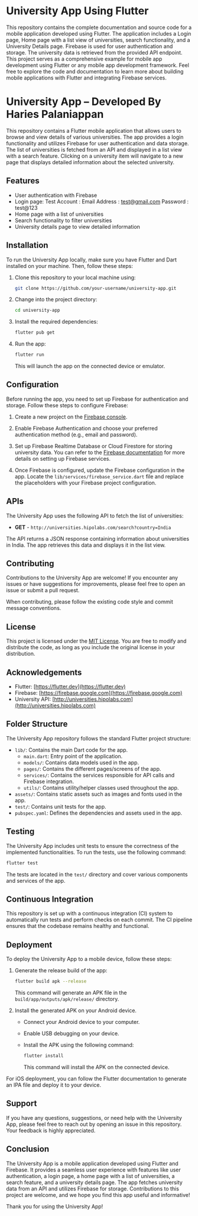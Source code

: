 # University App Using Flutter
 This repository contains the complete documentation and source code for a mobile application developed using Flutter. The application includes a Login page, Home page with a list view of universities, search functionality, and a University Details page. Firebase is used for user authentication and storage. The university data is retrieved from the provided API endpoint. This project serves as a comprehensive example for mobile app development using Flutter or any mobile app development framework. Feel free to explore the code and documentation to learn more about building mobile applications with Flutter and integrating Firebase services.
# University App – Developed By Haries Palaniappan

This repository contains a Flutter mobile application that allows users to browse and view details of various universities. The app provides a login functionality and utilizes Firebase for user authentication and data storage. The list of universities is fetched from an API and displayed in a list view with a search feature. Clicking on a university item will navigate to a new page that displays detailed information about the selected university.

## Features

- User authentication with Firebase
- Login page:
	Test Account : 
		Email Address : test@gmail.com
		Password         : test@123
- Home page with a list of universities
- Search functionality to filter universities
- University details page to view detailed information

## Installation

To run the University App locally, make sure you have Flutter and Dart installed on your machine. Then, follow these steps:

1. Clone this repository to your local machine using:

   ```bash
   git clone https://github.com/your-username/university-app.git
   ```

2. Change into the project directory:

   ```bash
   cd university-app
   ```

3. Install the required dependencies:

   ```bash
   flutter pub get
   ```

4. Run the app:

   ```bash
   flutter run
   ```

   This will launch the app on the connected device or emulator.

## Configuration

Before running the app, you need to set up Firebase for authentication and storage. Follow these steps to configure Firebase:

1. Create a new project on the [Firebase console](https://console.firebase.google.com/).

2. Enable Firebase Authentication and choose your preferred authentication method (e.g., email and password).

3. Set up Firebase Realtime Database or Cloud Firestore for storing university data. You can refer to the [Firebase documentation](https://firebase.google.com/docs) for more details on setting up Firebase services.

4. Once Firebase is configured, update the Firebase configuration in the app. Locate the `lib/services/firebase_service.dart` file and replace the placeholders with your Firebase project configuration.

## APIs

The University App uses the following API to fetch the list of universities:

- **GET** - `http://universities.hipolabs.com/search?country=India`

The API returns a JSON response containing information about universities in India. The app retrieves this data and displays it in the list view.

## Contributing

Contributions to the University App are welcome! If you encounter any issues or have suggestions for improvements, please feel free to open an issue or submit a pull request. 

When contributing, please follow the existing code style and commit message conventions.

## License

This project is licensed under the [MIT License](LICENSE). You are free to modify and distribute the code, as long as you include the original license in your distribution.

## Acknowledgements

- Flutter: [https://flutter.dev](https://flutter.dev)
- Firebase: [https://firebase.google.com](https://firebase.google.com)
- University API: [http://universities.hipolabs.com](http://universities.hipolabs.com)
## Folder Structure

The University App repository follows the standard Flutter project structure:

- `lib/`: Contains the main Dart code for the app.
  - `main.dart`: Entry point of the application.
  - `models/`: Contains data models used in the app.
  - `pages/`: Contains the different pages/screens of the app.
  - `services/`: Contains the services responsible for API calls and Firebase integration.
  - `utils/`: Contains utility/helper classes used throughout the app.
- `assets/`: Contains static assets such as images and fonts used in the app.
- `test/`: Contains unit tests for the app.
- `pubspec.yaml`: Defines the dependencies and assets used in the app.

## Testing

The University App includes unit tests to ensure the correctness of the implemented functionalities. To run the tests, use the following command:

```bash
flutter test
```

The tests are located in the `test/` directory and cover various components and services of the app.

## Continuous Integration

This repository is set up with a continuous integration (CI) system to automatically run tests and perform checks on each commit. The CI pipeline ensures that the codebase remains healthy and functional. 

## Deployment

To deploy the University App to a mobile device, follow these steps:

1. Generate the release build of the app:

   ```bash
   flutter build apk --release
   ```

   This command will generate an APK file in the `build/app/outputs/apk/release/` directory.

2. Install the generated APK on your Android device.

   - Connect your Android device to your computer.
   - Enable USB debugging on your device.
   - Install the APK using the following command:

     ```bash
     flutter install
     ```

     This command will install the APK on the connected device.

For iOS deployment, you can follow the Flutter documentation to generate an IPA file and deploy it to your device.

## Support

If you have any questions, suggestions, or need help with the University App, please feel free to reach out by opening an issue in this repository. Your feedback is highly appreciated.

## Conclusion

The University App is a mobile application developed using Flutter and Firebase. It provides a seamless user experience with features like user authentication, a login page, a home page with a list of universities, a search feature, and a university details page. The app fetches university data from an API and utilizes Firebase for storage. Contributions to this project are welcome, and we hope you find this app useful and informative!

Thank you for using the University App!


